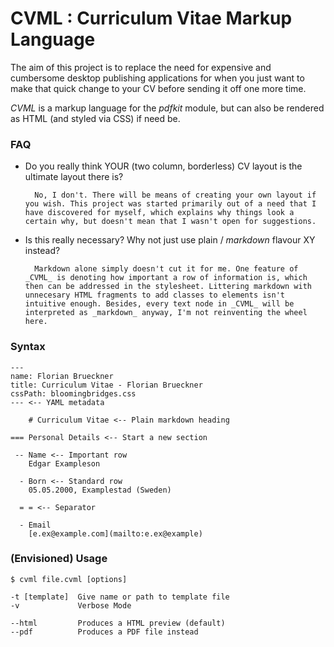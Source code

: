 # CVML : Curriculum Vitae Markup Language

The aim of this project is to replace the need for expensive and cumbersome desktop publishing applications for when you just want to make that quick change to your CV before sending it off one more time.

_CVML_ is a markup language for the _pdfkit_ module, but can also be rendered as HTML (and styled via CSS) if need be.


### FAQ

- Do you really think YOUR (two column, borderless) CV layout is the ultimate layout there is?
  
        No, I don't. There will be means of creating your own layout if you wish. This project was started primarily out of a need that I have discovered for myself, which explains why things look a certain why, but doesn't mean that I wasn't open for suggestions.

- Is this really necessary? Why not just use plain / _markdown_ flavour XY instead?

        Markdown alone simply doesn't cut it for me. One feature of _CVML_ is denoting how important a row of information is, which then can be addressed in the stylesheet. Littering markdown with unnecesary HTML fragments to add classes to elements isn't intuitive enough. Besides, every text node in _CVML_ will be interpreted as _markdown_ anyway, I'm not reinventing the wheel here.

### Syntax

    ---
    name: Florian Brueckner
    title: Curriculum Vitae - Florian Brueckner
    cssPath: bloomingbridges.css
    --- <-- YAML metadata

        # Curriculum Vitae <-- Plain markdown heading

    === Personal Details <-- Start a new section

     -- Name <-- Important row
        Edgar Exampleson

      - Born <-- Standard row
        05.05.2000, Examplestad (Sweden)

      = = <-- Separator

      - Email
        [e.ex@example.com](mailto:e.ex@example)



### (Envisioned) Usage

    $ cvml file.cvml [options]

    -t [template]  Give name or path to template file
    -v             Verbose Mode

    --html         Produces a HTML preview (default)
    --pdf          Produces a PDF file instead